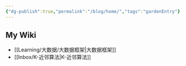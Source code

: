 ```yaml
---
{"dg-publish":true,"permalink":"/blog/home/","tags":"gardenEntry"}
---
```


## My Wiki
- [[Learning/大数据/大数据框架\|大数据框架]]
- [[Inbox/K-近邻算法\|K-近邻算法]]
